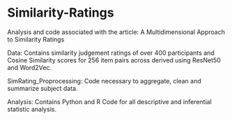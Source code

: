 # Similarity-Ratings
Analysis and code associated with the article: A Multidimensional Approach to Similarity Ratings

Data: Contains similarity judgement ratings of over 400 participants and Cosine Similarity scores for 256 item pairs across derived using ResNet50 and Word2Vec.

SimRating_Proprocessing: Code necessary to aggregate, clean and summarize subject data.

Analysis: Contains Python and R Code for all descriptive and inferential statistic analysis.
